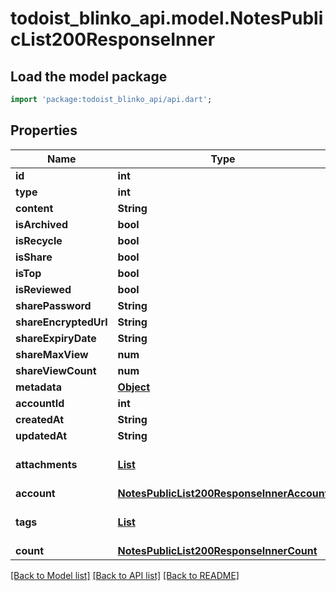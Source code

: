 # todoist_blinko_api.model.NotesPublicList200ResponseInner

## Load the model package
```dart
import 'package:todoist_blinko_api/api.dart';
```

## Properties
Name | Type | Description | Notes
------------ | ------------- | ------------- | -------------
**id** | **int** |  | 
**type** | **int** |  | 
**content** | **String** |  | 
**isArchived** | **bool** |  | 
**isRecycle** | **bool** |  | 
**isShare** | **bool** |  | 
**isTop** | **bool** |  | 
**isReviewed** | **bool** |  | 
**sharePassword** | **String** |  | 
**shareEncryptedUrl** | **String** |  | [optional] 
**shareExpiryDate** | **String** |  | [optional] 
**shareMaxView** | **num** |  | [optional] 
**shareViewCount** | **num** |  | [optional] 
**metadata** | [**Object**](.md) |  | [optional] 
**accountId** | **int** |  | 
**createdAt** | **String** |  | 
**updatedAt** | **String** |  | 
**attachments** | [**List<NotesList200ResponseInnerAttachmentsInner>**](NotesList200ResponseInnerAttachmentsInner.md) |  | [default to const []]
**account** | [**NotesPublicList200ResponseInnerAccount**](NotesPublicList200ResponseInnerAccount.md) |  | [optional] 
**tags** | [**List<NotesList200ResponseInnerTagsInner>**](NotesList200ResponseInnerTagsInner.md) |  | [default to const []]
**count** | [**NotesPublicList200ResponseInnerCount**](NotesPublicList200ResponseInnerCount.md) |  | 

[[Back to Model list]](../README.md#documentation-for-models) [[Back to API list]](../README.md#documentation-for-api-endpoints) [[Back to README]](../README.md)


